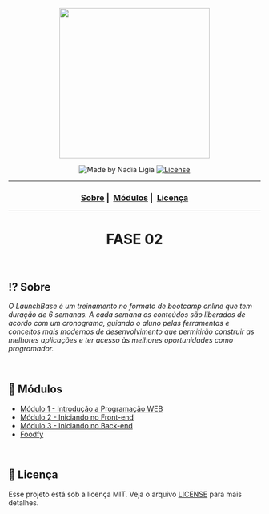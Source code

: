 <p align="center">
    <img src="https://ik.imagekit.io/l7cwocexhc/LaunchBase_kzLdte5vZ.png" width=300>
</p>

<p align="center">
  <img alt="Made by Nadia Ligia" src="https://img.shields.io/badge/made%20by-Nadia%20Ligia-informational">
  
  <a href="license.md">
  <img alt="License" src="https://img.shields.io/badge/License-MIT-informational">
  </a>
</p>

___

<h3 align="center">
  <a href="#interrobang-sobre">Sobre</a>&nbsp;|&nbsp;
  <a href="#rocket-desafios-propostos">Módulos</a>&nbsp;|&nbsp;
  <a href="#memo-licença">Licença</a>
</h3>

___

<h1 align="center">
  FASE 02
</h1>
<br>

## :interrobang: Sobre
*O LaunchBase é um treinamento no formato de bootcamp online que tem duração de 6 semanas.*
*A cada semana os conteúdos são liberados de acordo com um cronograma, guiando o aluno pelas ferramentas e conceitos mais modernos de desenvolvimento que permitirão construir as melhores aplicações e ter acesso às melhores oportunidades como programador.*

<br>

## :rocket: Módulos


- [Módulo 1 - Introdução a Programação WEB](./modulo-01)
- [Módulo 2 - Iniciando no Front-end](./modulo-02)
- [Módulo 3 - Iniciando no Back-end](./modulo-03)
- [Foodfy](https://github.com/nlnadialigia/LaunchBase-Foodfy)



<br>

##  :memo: Licença 

Esse projeto está sob a licença MIT. Veja o arquivo [LICENSE](LICENSE) para mais detalhes.
